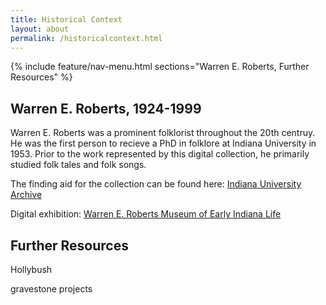 ```yaml
---
title: Historical Context
layout: about
permalink: /historicalcontext.html
---
```

{% include feature/nav-menu.html sections="Warren E. Roberts, Further Resources" %}

## Warren E. Roberts, 1924-1999
Warren E. Roberts was a prominent folklorist throughout the 20th centruy. He was the first person to recieve a PhD in folklore at Indiana University in 1953. Prior to the work represented by this digital collection, he primarily studied folk tales and folk songs. 

The finding aid for the collection can be found here: [Indiana University Archive](https://archives.iu.edu/html/InU-Ar-VAA9415.html)

Digital exhibition: [Warren E. Roberts Museum of Early Indiana Life](https://wer.sitehost.iu.edu/index.shtml)
## Further Resources

Hollybush

gravestone projects
